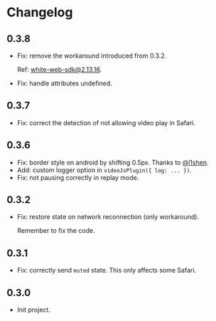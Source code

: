 # Changelog

## 0.3.8

- Fix: remove the workaround introduced from 0.3.2.

  Ref: [white-web-sdk@2.13.16](https://developer.netless.link/javascript-zh/home/js-changelog#h-21316-2021-08-10).

- Fix: handle attributes undefined.

## 0.3.7

- Fix: correct the detection of not allowing video play in Safari.

## 0.3.6

- Fix: border style on android by shifting 0.5px. Thanks to [@l1shen].
- Add: custom logger option in `videoJsPlugin({ log: ... })`.
- Fix: not pausing correctly in replay mode.

## 0.3.2

- Fix: restore state on network reconnection (only workaround).

  Remember to fix the code.

## 0.3.1

- Fix: correctly send `muted` state. This only affects some Safari.

## 0.3.0

- Init project.


[@l1shen]: https://github.com/l1shen

